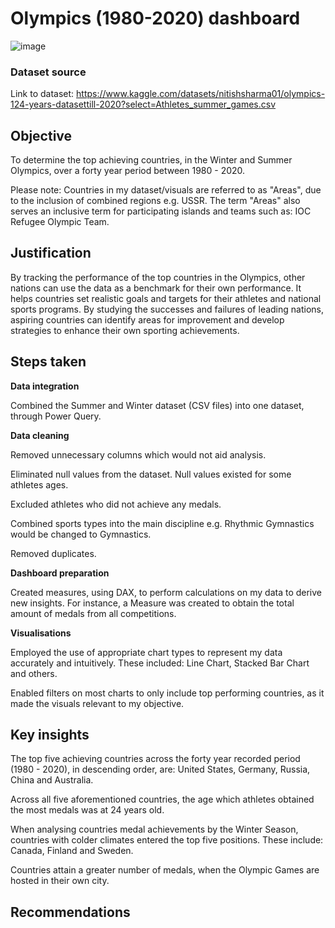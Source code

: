 # Olympics (1980-2020) dashboard
![image](https://github.com/mohammedwasim1/Olympics-1980-2020-dashboard/assets/121304144/0ba1bce6-0cfe-4708-9777-d997fe04bf66)

### **Dataset source**

Link to dataset: https://www.kaggle.com/datasets/nitishsharma01/olympics-124-years-datasettill-2020?select=Athletes_summer_games.csv

## **Objective**
To determine the top achieving countries, in the Winter and Summer Olympics, over a forty year period between 1980 - 2020. 

Please note: Countries in my dataset/visuals are referred to as "Areas", due to the inclusion of combined regions e.g. USSR. The term "Areas" also serves an inclusive term for participating islands and teams such as: IOC Refugee Olympic Team.

## **Justification**
By tracking the performance of the top countries in the Olympics, other nations can use the data as a benchmark for their own performance. It helps countries set realistic goals and targets for their athletes and national sports programs. By studying the successes and failures of leading nations, aspiring countries can identify areas for improvement and develop strategies to enhance their own sporting achievements.

## **Steps taken**
**Data integration**
  
  Combined the Summer and Winter dataset (CSV files) into one dataset, through Power Query.

**Data cleaning**
  
  Removed unnecessary columns which would not aid analysis.
  
  Eliminated null values from the dataset. Null values existed for some athletes ages.
  
  Excluded athletes who did not achieve any medals.
  
  Combined sports types into the main discipline e.g. Rhythmic Gymnastics would be changed to Gymnastics.
  
  Removed duplicates.
  
**Dashboard preparation**
  
  Created measures, using DAX, to perform calculations on my data to derive new insights. For instance, a Measure was created to obtain the total     amount of medals from all competitions. 
  
**Visualisations**
  
  Employed the use of appropriate chart types to represent my data accurately and intuitively. These included: Line Chart, Stacked Bar Chart and others.
  
  Enabled filters on most charts to only include top performing countries, as it made the visuals relevant to my objective.
  
## **Key insights**

  The top five achieving countries across the forty year recorded period (1980 - 2020), in descending order, are: United States, Germany, Russia,   China and Australia.

  Across all five aforementioned countries, the age which athletes obtained the most medals was at 24 years old.

  When analysing countries medal achievements by the Winter Season, countries with colder climates entered the top five positions. These include:   Canada, Finland and Sweden.

  Countries attain a greater number of medals, when the Olympic Games are hosted in their own city.
  
  ## **Recommendations**
